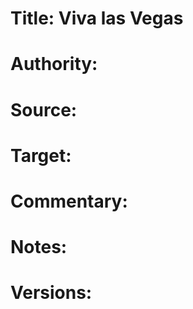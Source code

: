 # Title: Viva las Vegas

# Authority: 

# Source:

# Target:  

# Commentary:  

# Notes:  

# Versions:  